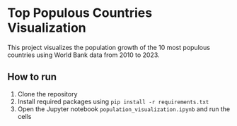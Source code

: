 # Top Populous Countries Visualization

This project visualizes the population growth of the 10 most populous countries using World Bank data from 2010 to 2023.

## How to run
1. Clone the repository
2. Install required packages using `pip install -r requirements.txt`
3. Open the Jupyter notebook `population_visualization.ipynb` and run the cells
